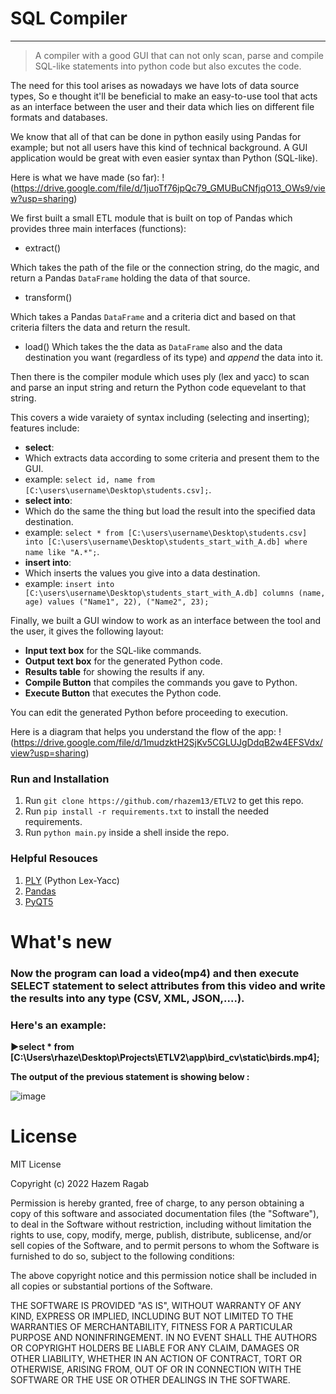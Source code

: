 # SQL Compiler
---------------------
> A compiler with a good GUI that can not only scan, parse and compile SQL-like statements into python code but also excutes the code.

The need for this tool arises as nowadays we have lots of data source types, So e thought it'll be beneficial to make an easy-to-use tool that acts as an interface between the user and their data which lies on different file formats and databases.

We know that all of that can be done in python easily using Pandas for example; but not all users have this kind of technical background. A GUI application would be great with even easier syntax than Python (SQL-like).

Here is what we have made (so far):
!(https://drive.google.com/file/d/1juoTf76jpQc79_GMUBuCNfjqO13_OWs9/view?usp=sharing)

We first built a small ETL module that is built on top of Pandas which provides three main interfaces (functions):

- extract()

Which takes the path of the file or the connection string, do the magic, and return a Pandas `DataFrame` holding the data of that source.

- transform()

Which takes a Pandas `DataFrame` and a criteria dict and based on that criteria filters the data and return the result.

- load()
Which takes the the data as `DataFrame` also and the data destination you want (regardless of its type) and *append* the data into it. 

Then there is the compiler module which uses ply (lex and yacc) to scan and parse an input string and return the Python code equevelant to that string.

This covers a wide varaiety of syntax including (selecting and inserting); features include:

- **select**: 
 - Which extracts data according to some criteria and present them to the GUI.
 - example: `select id, name from [C:\users\username\Desktop\students.csv];`.
- **select into**: 
 - Which do the same the thing but load the result into the specified data destination.
 - example: `select * from [C:\users\username\Desktop\students.csv] into [C:\users\username\Desktop\students_start_with_A.db] where name like "A.*";`.
- **insert into**:
 - Which inserts the values you give into a data destination.
 - example: `insert into [C:\users\username\Desktop\students_start_with_A.db] columns (name, age) values ("Name1", 22), ("Name2", 23);`
 
Finally, we built a GUI window to work as an interface between the tool and the user, it gives the following layout:
 - **Input text box** for the SQL-like commands.
 - **Output text box** for the generated Python code.
 - **Results table** for showing the results if any.
 - **Compile Button** that compiles the commands you gave to Python.
 - **Execute Button** that executes the Python code.
 
You can edit the generated Python before proceeding to execution.

Here is a diagram that helps you understand the flow of the app:
!(https://drive.google.com/file/d/1mudzktH2SjKv5CGLUJgDdqB2w4EFSVdx/view?usp=sharing)


### Run and Installation
1. Run `git clone https://github.com/rhazem13/ETLV2` to get this repo.
2. Run `pip install -r requirements.txt` to install the needed requirements.
3. Run `python main.py` inside a shell inside the repo.



### Helpful Resouces
1. [PLY](http://www.dabeaz.com/ply/ply.html) (Python Lex-Yacc)
2. [Pandas](https://pandas.pydata.org/docs/)
3. [PyQT5](https://doc.bccnsoft.com/docs/PyQt5/)

# What's new
### Now the program can load a video(mp4) and then execute SELECT statement to select attributes from this video and write the results into any type (CSV, XML, JSON,....).
### Here's an example:
**▶️select * from [C:\Users\rhaze\Desktop\Projects\ETLV2\app\bird_cv\static\birds.mp4];**

**The output of the previous statement is showing below :**


![image](https://user-images.githubusercontent.com/58918060/202856308-8b848bf6-4473-4955-9932-aa6308ca6845.png)

# License
MIT License

Copyright (c) 2022 Hazem Ragab

Permission is hereby granted, free of charge, to any person obtaining a copy
of this software and associated documentation files (the "Software"), to deal
in the Software without restriction, including without limitation the rights
to use, copy, modify, merge, publish, distribute, sublicense, and/or sell
copies of the Software, and to permit persons to whom the Software is
furnished to do so, subject to the following conditions:

The above copyright notice and this permission notice shall be included in all
copies or substantial portions of the Software.

THE SOFTWARE IS PROVIDED "AS IS", WITHOUT WARRANTY OF ANY KIND, EXPRESS OR
IMPLIED, INCLUDING BUT NOT LIMITED TO THE WARRANTIES OF MERCHANTABILITY,
FITNESS FOR A PARTICULAR PURPOSE AND NONINFRINGEMENT. IN NO EVENT SHALL THE
AUTHORS OR COPYRIGHT HOLDERS BE LIABLE FOR ANY CLAIM, DAMAGES OR OTHER
LIABILITY, WHETHER IN AN ACTION OF CONTRACT, TORT OR OTHERWISE, ARISING FROM,
OUT OF OR IN CONNECTION WITH THE SOFTWARE OR THE USE OR OTHER DEALINGS IN THE
SOFTWARE.


